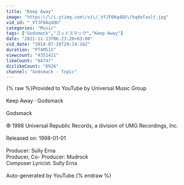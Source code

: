 ```yaml
---
title: "Keep Away"
image: "https:\/\/i.ytimg.com\/vi\/_VfJF0Aq4QU\/hqdefault.jpg"
vid_id: "_VfJF0Aq4QU"
categories: "Music"
tags: ["Godsmack","ゴッドスマック","Keep Away"]
date: "2021-11-13T06:23:20+03:00"
vid_date: "2018-07-28T20:24:16Z"
duration: "PT4M51S"
viewcount: "4351421"
likeCount: "64747"
dislikeCount: "6926"
channel: "Godsmack - Topic"
---
```

{% raw %}Provided to YouTube by Universal Music Group<br /><br />Keep Away · Godsmack<br /><br />Godsmack<br /><br />℗ 1998 Universal Republic Records, a division of UMG Recordings, Inc.<br /><br />Released on: 1998-01-01<br /><br />Producer: Sully Erna<br />Producer, Co- Producer: Mudrock<br />Composer  Lyricist: Sully Erna<br /><br />Auto-generated by YouTube.{% endraw %}

